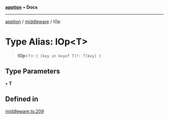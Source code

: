 [**apption**](../../README.md) • **Docs**

***

[apption](../../modules.md) / [middleware](../README.md) / IOp

# Type Alias: IOp\<T\>

> **IOp**\<`T`\>: `{ [key in keyof T]?: T[key] }`

## Type Parameters

• **T**

## Defined in

[middleware.ts:209](https://github.com/mksunny1/apption/blob/edbec5398a9c4dd80aef328bce86959614ae2fb4/src/middleware.ts#L209)
